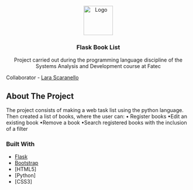 <div id="top"></div>
<!-- PROJECT LOGO -->
<br/>
<div align="center">
    <img src="https://files.catbox.moe/wukikt.png" alt="Logo" width="80" height="80">
  </a>

<h3 align="center">Flask Book List</h3>

  <p align="center">
    Project carried out during the programming language discipline of the Systems Analysis and Development course at Fatec
  </p>
</div>

<!--Collaborator-->
Collaborator - [Lara Scaranello](https://github.com/LaraScaranello)

<!-- ABOUT THE PROJECT -->
## About The Project


The project consists of making a web task list using the python language.
Then created a list of books, where the user can:
• Register books
•Edit an existing book
•Remove a book
•Search registered books with the inclusion of a filter


### Built With

* [Flask](https://flask.palletsprojects.com/en/2.0.x/)
* [Bootstrap](https://getbootstrap.com/)
* [HTML5]
* [Python]
* [CSS3]

